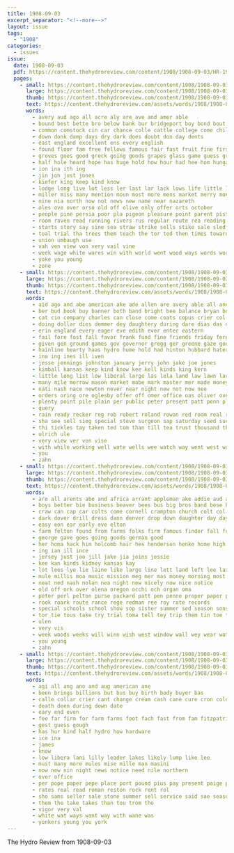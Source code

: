 ```yaml
---
title: 1908-09-03
excerpt_separator: "<!--more-->"
layout: issue
tags:
  - "1908"
categories:
  - issues
issue:
  date: 1908-09-03
  pdf: https://content.thehydroreview.com/content/1908/1908-09-03/HR-1908-09-03.pdf
  pages:
    - small: https://content.thehydroreview.com/content/1908/1908-09-03/small/HR-1908-09-03-01.jpg
      large: https://content.thehydroreview.com/content/1908/1908-09-03/large/HR-1908-09-03-01.jpg
      thumb: https://content.thehydroreview.com/content/1908/1908-09-03/thumbnails/HR-1908-09-03-01.jpg
      text: https://content.thehydroreview.com/assets/words/1908/1908-09-03/HR-1908-09-03-01.txt
      words:
        - avery aud ago all acre aly are ave and amer able
        - bound best bette bro below bank bur bridgeport boy bond bout brother bang back big beri bal blossom bring bunch business been but bible brought books babylon bright
        - common comstock cin car chance colle cattle college come child close camping chaff city cates can class camel con cooper
        - down donk damp days dry dark does doubt don day dents
        - east england excellent ens every english
        - found floor fam free fellows famous fair fast fruit fine first fellow felton flor fields former favor fight farm fall from for few
        - groves goes good greck going goods grapes glass game guess greece guns grove ground
        - half hole heard hope has huge hold how hour had hee hom hungate home hon hike hard high hight hundred him halt her hydro honer head
        - ion ina ith ing
        - jin jon just jones
        - kiefer king keep kind know
        - lodge long live lot less ler last lar lack lows life little letter leaders land look let lish lincoln like lapsley lebanon loan law longest lies
        - miller miss many mention moun most more mens market merry money mountain machin man maren morning much may mast men med might made meck must mas
        - nine nia north now not news new name near nazareth
        - oles ove over orso old off olive only offer orts october
        - people pine persia poor pla pigeon pleasure point parent piston piece per plan peo pleasant palm por phe pope prussia place pol
        - room raven read running rivers rus regular route rea reading rom
        - starts story say sine sea straw strike sells stike sale sled short saw sloper seen school space schoo self see sandy schools stay scott special sions she shall supply string sprague state stones such sultan stands score south sept still san service sell said shoulders shore sam sand speak size second save study streets
        - toal trial tha trees them teach the tor ted then times toward than takes taken truly teacher trom thy thing trip throw tobe top tou team take ture tes
        - union umbaugh use
        - vah ven view von very vail vine
        - week wage white wares win with world went wood ways words work want winding well west wear woods wheat word was winter will western wish way wind wave
        - yoke you young
        - zone
    - small: https://content.thehydroreview.com/content/1908/1908-09-03/small/HR-1908-09-03-02.jpg
      large: https://content.thehydroreview.com/content/1908/1908-09-03/large/HR-1908-09-03-02.jpg
      thumb: https://content.thehydroreview.com/content/1908/1908-09-03/thumbnails/HR-1908-09-03-02.jpg
      text: https://content.thehydroreview.com/assets/words/1908/1908-09-03/HR-1908-09-03-02.txt
      words:
        - aid ago and abe american ake ade allen are avery able all ano allie adie agent
        - ber bud book buy banner both band bright bee balance bryan born bund business boyd bodey big bradley barges best benscoter burgman beh begin bro benedict but brother better been bast bledsoe ball
        - cat cin company charles can close come coats copus crier col car cattle caddo carnival church cross cox came cee camp class carrie city collier con county corn cotton
        - doing dollar dies demmer dey daughtery during dare dias das der dear deputy day daily donate damon down daughter dick drow doubt davenport done deal
        - erin england every eager eve edith ever enter eastern
        - fail fore fost fall favor frank fund fine friends friday ferguson for fey fast first felt found fair from fee farm fred few falfa free
        - given gen ground games gov governor gregg ger greene gaze good gaede glad going gales greeson grand gather gold
        - hainline hearty haas hydro hume hold had hinton hubbard hater homa has hard henke him hares high half house hopewell hundred hammon hammond homes hatfield hota her haskell held hafer home
        - ina ing ines ill iven
        - jesse jennings johnston january jerry john jake joe jones
        - kimball kansas keep kind know kee kell kinds king kern
        - little long list low liberal large las lela land law lawn lars lodge let lincoln last lewis lee lit lafever line loa leonard livers
        - many mile morrow mason market mabe mark master mer made money matter monday mills muldrow men more may miss mor must mio march mead much monda mcnary mail miller
        - nati nash nace newton never near night new not now nee
        - orders oring ore oglesby offer off omer office oas oliver over oie only ona
        - plenty point pile plain per public peter present patt penn plan price pay pero part people pair penny paz post proud pull pleasure
        - query
        - rain ready recker reg rob robert roland rowan red room real rolling reber robt ridenour rec row robinson ryan rey reid register reckers rowland rates
        - sha see sell sieg special steve surgeon sap saturday seed such stant star six sheriff start sims school sunday store sides sickles stock season states say said sports simple sire still santa shell standing suits speech steel small sears saving seems standard strong son sept sick show sister styles sear sue square shelton self state steers stuff sale
        - thi tickles tay taken ted tom than till tea trust thousand the treasure town tale ton thing times tho trip then them tasker tie tad table take tana too thet truman taft
        - ulrich ule
        - very view ver von vise
        - with while working well wate wells wee watch way went west was work wise weather wilson woods will week weekly whitchurch william watkins wie willis worthy weeks winter wyatt
        - you
        - zahn
    - small: https://content.thehydroreview.com/content/1908/1908-09-03/small/HR-1908-09-03-03.jpg
      large: https://content.thehydroreview.com/content/1908/1908-09-03/large/HR-1908-09-03-03.jpg
      thumb: https://content.thehydroreview.com/content/1908/1908-09-03/thumbnails/HR-1908-09-03-03.jpg
      text: https://content.thehydroreview.com/assets/words/1908/1908-09-03/HR-1908-09-03-03.txt
      words:
        - are all arents abe and africa arrant appleman ake addie aud august arizona acre
        - boys better bie business beaver bees bus big bros band bese brass bare buy bia been bowels bil bria books bet butter bread ber barber burch bis blood
        - craw can cap car colts come cornell crampton church colt col carnival chloe clinton city cacy cold cash cake call colorado columbia childs candies clay cant cong chante corn
        - dark dover drill dress dann denver drop down daughter day dayson doing dee days deo
        - easy eon ear early eve elton
        - farm felton found from farms folks firm famous finder fall full for fitzpatrick fair friday frida furnish first fine
        - george gave goes going goods german good
        - her homa hack him holcomb hair hes henderson henke home high house hydro helen had hope hartman heen held horse hundred has
        - ing ian ill ince
        - jersey just joo jill jake jia joins jessie
        - kee kan kinds kidney kansas kay
        - lot lees lye lie laine like large line lett land left lee last little lian law
        - mule millis moa music mission meg mer mas money morning most matter mexico man morgan merit miss muss meas monda market monday
        - neat ned nash nolan nea night new nicely now nice notice
        - old off ork over olena oregon occhi och organ oma
        - peter perl pelton purse packard patt pen penne proper paper part peaches pana pound pure patty per pet pie
        - rook roark route rance rege redman ree roy rate records
        - special schools school show sop sister summer sed season sons stock standard sept sale states spring shee spiker sheldon sir savoy surprise six slates shave sone south shirts seek see seo springs sieh sae saturday supper son sas space stole stand sis sell
        - tor tie tous take try trial toma tell tey trip them tin toe tase ten texas the top taken teen tra
        - ulen
        - very vis
        - week woods weeks will winn wish west window wall wey wear water way wood wheat wife weatherford work washington with wilson walt wile weer was
        - you young
        - zahn
    - small: https://content.thehydroreview.com/content/1908/1908-09-03/small/HR-1908-09-03-04.jpg
      large: https://content.thehydroreview.com/content/1908/1908-09-03/large/HR-1908-09-03-04.jpg
      thumb: https://content.thehydroreview.com/content/1908/1908-09-03/thumbnails/HR-1908-09-03-04.jpg
      text: https://content.thehydroreview.com/assets/words/1908/1908-09-03/HR-1908-09-03-04.txt
      words:
        - agi all ang ano and aug american ane
        - been brings billions but bus buy birth body buyer bas
        - calle collar crier cant change cream cash cane cure cron colorado clay company chalk
        - death deen during down date
        - eary end even
        - fee far firm for farm farms foot fach fast from fam fitzpatrick
        - gest guess gough
        - has hur hind half hydro how hardware
        - ice ina
        - james
        - know
        - low libera lani lilly leader lakes likely lump like lee
        - must many more mules mise mille man masini
        - now new nin night news notice need nile northern
        - over office
        - per pope paper pepe place port pound pius pay present paige pot price
        - rates real read roman reston rock rent rol
        - sho sams seller sale stone summer sell service said sae season see ship she story show
        - them the take takes than tou trom tho
        - vigor very val
        - white wat ways want way with wane was
        - yonkers young you york
---
```


The Hydro Review from 1908-09-03

<!--more-->

